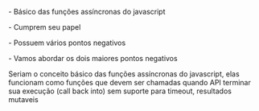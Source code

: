 <div class="section-left-align">
<p>- Básico das funções assíncronas do javascript</p>

<p class="fragment">- Cumprem seu papel</p>

<p class="fragment">- Possuem vários pontos negativos</p>

<p class="fragment">- Vamos abordar os dois maiores pontos negativos</p>
</div>

<aside class="notes">
    Seriam o conceito básico das funções assíncronas do javascript, elas funcionam como funções que devem ser chamadas quando API terminar sua execução (call back into)
    sem suporte para timeout, resultados mutaveis
</aside>